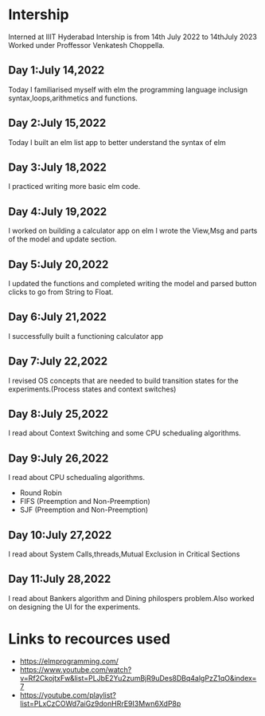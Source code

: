 # Intership
Interned at IIIT Hyderabad
Intership is from 14th July 2022 to 14thJuly 2023 
Worked under Proffessor Venkatesh Choppella.

## Day 1:July 14,2022

Today I familiarised myself with elm the programming language inclusign syntax,loops,arithmetics and functions.

## Day 2:July 15,2022

Today I built an elm list app to better understand the syntax of elm

## Day 3:July 18,2022

I practiced writing more basic elm code.

## Day 4:July 19,2022

I worked on building a calculator app on elm
I wrote the View,Msg and parts of the model and update section.

## Day 5:July 20,2022

I updated the functions and completed writing the model and parsed button clicks to go from String to Float.

## Day 6:July 21,2022

I successfully built a functioning calculator app

## Day 7:July 22,2022

I revised OS concepts that are needed to build transition states for the experiments.(Process states and context switches)

## Day 8:July 25,2022

I read about Context Switching and some CPU schedualing algorithms.

## Day 9:July 26,2022

I read about CPU schedualing algorithms.
* Round Robin
* FIFS (Preemption and Non-Preemption)
* SJF (Preemption and Non-Preemption)

## Day 10:July 27,2022

I read about System Calls,threads,Mutual Exclusion in Critical Sections

## Day 11:July 28,2022

I read about Bankers algorithm and Dining philospers problem.Also worked on designing the UI for the experiments.





# Links to recources used

* https://elmprogramming.com/
* https://www.youtube.com/watch?v=Rf2CkojtxFw&list=PLJbE2Yu2zumBjR9uDes8DBq4algPzZ1qO&index=7
* https://youtube.com/playlist?list=PLxCzCOWd7aiGz9donHRrE9I3Mwn6XdP8p
